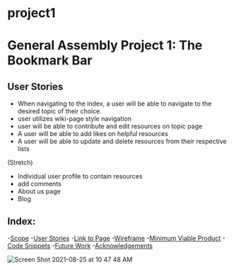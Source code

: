# project1

# General Assembly Project 1: The Bookmark Bar
## User Stories
- When navigating to the index, a user will be able to navigate to the desired topic of their choice.
- user utilizes wiki-page style navigation
- user will be able to contribute and edit resources on topic page
- A user will be able to add likes on helpful resources
- A user will be able to update and delete resources from their respective lists



(Stretch)
- Individual user profile to contain resources
- add comments
- About us page
- Blog

## Index:

-[Scope](#Scope)
-[User Stories](#user-stories)
-[Link to Page](#link-to-page)
-[Wireframe](#wireframe)
-[Minimum Viable Product](#minimum-viable-product)
-[Code Snippets](#code-snippets)
-[Future Work](#future-work)
-[Acknowledgements](#acknowledgements)

![Screen Shot 2021-08-25 at 10 47 48 AM](https://user-images.githubusercontent.com/87847753/130840701-feecdfe3-310f-4788-8c13-8d837ef82853.png)

<!-- ## Scope


### Technologies UPDATE

This project is completed with:
 - HTML
 - CSS
 - Javascript
 - Express.js
 - MongoDB
 - Mongoose

## User Stories UPDATE

- sample text


## Link to Page UPDATE
- [page](url)

## Wireframe UPDATE

![Wireframe](url)

## Minimum Viable Product UPDATE
- Create


## Code Snippets UPDATE




## Future Work


## Acknowledgements -->
